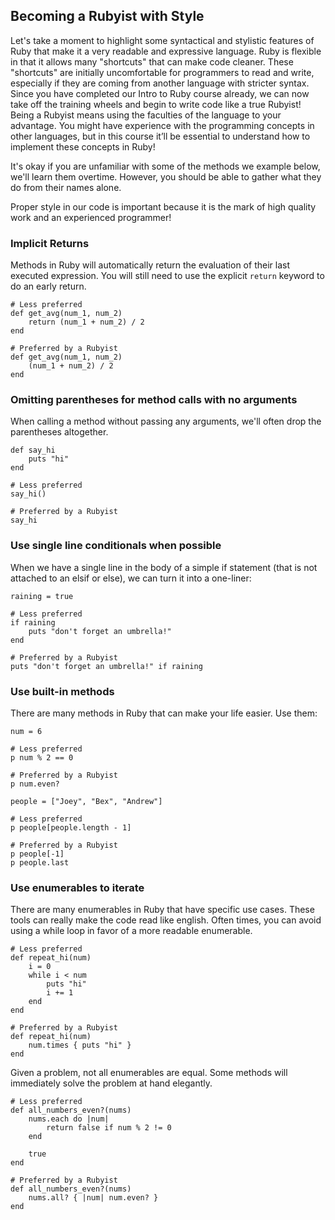 ## Becoming a Rubyist with Style

Let's take a moment to highlight some syntactical and stylistic features of Ruby that make it a very readable and expressive language. Ruby is flexible in that it allows many "shortcuts" that can make code cleaner. These "shortcuts" are initially uncomfortable for programmers to read and write, especially if they are coming from another language with stricter syntax. Since you have completed our Intro to Ruby course already, we can now take off the training wheels and begin to write code like a true Rubyist! Being a Rubyist means using the faculties of the language to your advantage. You might have experience with the programming concepts in other languages, but in this course it’ll be essential to understand how to implement these concepts in Ruby!

It's okay if you are unfamiliar with some of the methods we example below, we'll learn them overtime. However, you should be able to gather what they do from their names alone.

Proper style in our code is important because it is the mark of high quality work and an experienced programmer!

### Implicit Returns

Methods in Ruby will automatically return the evaluation of their last executed expression. You will still need to use the explicit `return` keyword to do an early return.

    # Less preferred
    def get_avg(num_1, num_2)
        return (num_1 + num_2) / 2
    end

    # Preferred by a Rubyist
    def get_avg(num_1, num_2)
        (num_1 + num_2) / 2
    end

### Omitting parentheses for method calls with no arguments

When calling a method without passing any arguments, we'll often drop the parentheses altogether.

    def say_hi
        puts "hi"
    end

    # Less preferred
    say_hi()

    # Preferred by a Rubyist
    say_hi

### Use single line conditionals when possible

When we have a single line in the body of a simple if statement (that is not attached to an elsif or else), we can turn it into a one-liner:

    raining = true

    # Less preferred
    if raining
        puts "don't forget an umbrella!"
    end

    # Preferred by a Rubyist
    puts "don't forget an umbrella!" if raining

### Use built-in methods

There are many methods in Ruby that can make your life easier. Use them:

    num = 6

    # Less preferred
    p num % 2 == 0

    # Preferred by a Rubyist
    p num.even?

    people = ["Joey", "Bex", "Andrew"]

    # Less preferred
    p people[people.length - 1]

    # Preferred by a Rubyist
    p people[-1]
    p people.last

### Use enumerables to iterate

There are many enumerables in Ruby that have specific use cases. These tools can really make the code read like english. Often times, you can avoid using a while loop in favor of a more readable enumerable.

    # Less preferred
    def repeat_hi(num)
        i = 0
        while i < num
            puts "hi"
            i += 1
        end
    end

    # Preferred by a Rubyist
    def repeat_hi(num)
        num.times { puts "hi" }
    end

Given a problem, not all enumerables are equal. Some methods will immediately solve the problem at hand elegantly.

    # Less preferred
    def all_numbers_even?(nums)
        nums.each do |num|
            return false if num % 2 != 0
        end

        true
    end

    # Preferred by a Rubyist
    def all_numbers_even?(nums)
        nums.all? { |num| num.even? }
    end